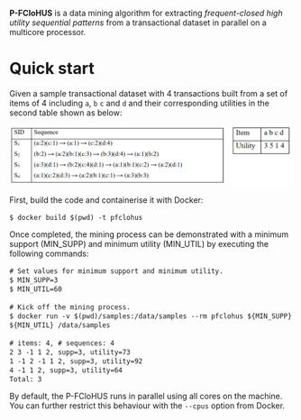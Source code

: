 **P-FCloHUS** is a data mining algorithm for extracting <em>frequent-closed high utility sequential patterns</em> from a transactional dataset in parallel on a multicore processor.

<h1>Quick start</h1>

Given a sample transactional dataset with 4 transactions built from a set of items of 4 including `a`, `b` `c` and `d` and their corresponding utilities in the second table shown as below: 

![](samples.png)

First, build the code and containerise it with Docker:

    $ docker build $(pwd) -t pfclohus

Once completed, the mining process can be demonstrated with a minimum support (MIN_SUPP) and minimum utility (MIN_UTIL) by executing the following commands:

    # Set values for minimum support and minimum utility.
    $ MIN_SUPP=3
    $ MIN_UTIL=60

    # Kick off the mining process.
    $ docker run -v $(pwd)/samples:/data/samples --rm pfclohus ${MIN_SUPP} ${MIN_UTIL} /data/samples

    # items: 4, # sequences: 4
    2 3 -1 1 2, supp=3, utility=73
    1 -1 2 -1 1 2, supp=3, utility=92
    4 -1 1 2, supp=3, utility=64
    Total: 3

By default, the P-FCloHUS runs in parallel using all cores on the machine. You can further restrict this behaviour with the `--cpus` option from Docker.
